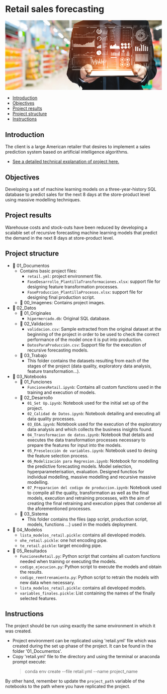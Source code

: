 # Retail sales forecasting

![Esta es una imagen](/01_Documentos/00_Imagenes/featured.png)

- [Introduction](#introduction)
- [Objectives](#objectives)
- [Project results](#project-results)
- [Project structure](#project-structure)
- [Instructions](#instructions)

## Introduction <a name="introduction"></a>
The client is a large American retailer that desires to implement a sales prediction system based on artificial intelligence algorithms.

- [See a detailed technical explanation of project here.](https://pedrocorma.github.io/project/0forecasting/)

## Objectives <a name="objectives"></a>
Developing a set of machine learning models on a three-year-history SQL database to predict sales for the next 8 days at the store-product level using massive modelling techniques.

## Project results  <a name="project-results"></a>
Warehouse costs and stock-outs have been reduced by developing a scalable set of recursive forecasting machine learning models that predict the demand in the next 8 days at store-product level.

## Project structure <a name="project-structure"></a>
- :file_folder: 01_Documentos
  - Contains basic project files:
    - `retail.yml`: project environment file.
    - `FaseDesarrollo_PlantillaTransformaciones.xlsx`: support file for designing feature transformation processes.
    - `FaseProduccion_PlantillaProcesos.xlsx`: support file for designing final production script.
  - :file_folder: 00_Imagenes: Contains project images.
- :file_folder: 02_Datos
  - :file_folder: 01_Originales
    - `hipermercado.db`: Original SQL database.
  - :file_folder: 02_Validacion
    - `validacion.csv`: Sample extracted from the original dataset at the beginning of the project in order to be used to check the correct performance of the model once it is put into production.
    - `DatosParaProducción.csv`: Support file for the execution of recursive forecasting models.
  - :file_folder: 03_Trabajo
    - This folder contains the datasets resulting from each of the stages of the project (data quality, exploratory data analysis, feature transformation...).
- :file_folder: 03_Notebooks
  - :file_folder: 01_Funciones
    - `FuncionesRetail.ipynb`: Contains all custom functions used in the training and execution of models.
  - :file_folder: 02_Desarrollo
    - `01_Set Up.ipynb`: Notebook used for the initial set up of the project.
    - `02_Calidad de Datos.ipynb`: Notebook detailing and executing all data quality processes.
    - `03_EDA.ipynb`: Notebook used for the execution of the exploratory data analysis and which collects the business insights found.
    - `04_Transformacion de datos.ipynb`: Notebook that details and executes the data transformation processes necessary to prepare the features for input into the models.
    - `05_Preselección de variables.ipynb`: Notebook used to desing the feature selection process.
    - `06_Modelización para Regresion.ipynb`: Notebook for modelling the predictive forecasting models. Model selection, hyperparameterisation, evaluation. Designed functios for individual modelling, massive modelling and recursive massive modelling.
    - `07_Preparacion del codigo de produccion.ipynb`: Notebook used to compile all the quality, transformation as well as the final models, execution and retraining processes, with the aim of creating the final retraining and execution pipes that condense all the aforementioned processes.
  - :file_folder: 03_Sistema
    - This folder contains the files (app script, production script, models, functions ...) used in the models deployment.
- :file_folder: 04_Modelos
  - `lista_modelos_retail.pickle`: contains all developed models.
  - `ohe_retail.pickle`: one hot encoding pipe.
  - `te_retail.pickle`: target encoding pipe.
- :file_folder: 05_Resultados
  - `FuncionesRetail.py`: Python script that contains all custom functions needed when training or executing the models.
  - `codigo_ejecucion.py`: Python script to execute the models and obtain the results.
  - `codigo_reentrenamiento.py`: Python script to retrain the models with new data when necessary.
  - `lista_modelos_retail.pickle`: contains all developed models.
  - `variables_finales.pickle`: List containing the names of the finally selected features.

## Instructions  <a name="instructions"></a>
The project should be run using exactly the same environment in which it was created.

- Project environment can be replicated using 'retail.yml' file which was created during the set up phase of the project. It can be found in the folder '01_Documentos'.
- Copy 'retail.yml' file to the directory and using the terminal or anaconda prompt execute:
    > conda env create --file retail.yml --name project_name

By other hand, remember to update the `project_path` variable of the notebooks to the path where you have replicated the project.
